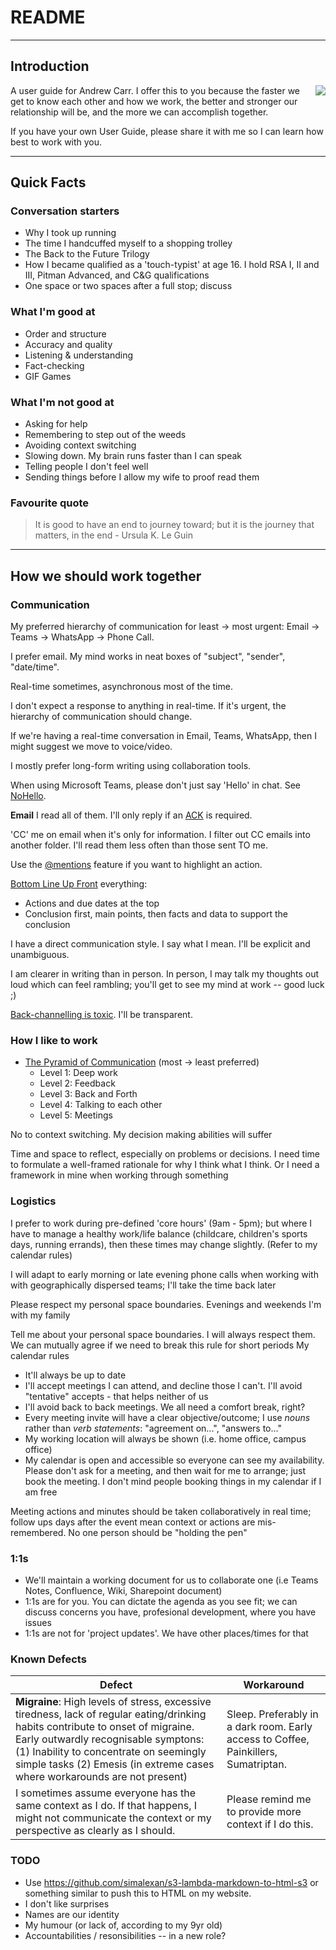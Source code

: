 # README
---
## Introduction
<img align="right" src="https://user-images.githubusercontent.com/26958886/170279034-4abdc690-d43c-4412-b9c3-76c4c763986e.jpg">

A user guide for Andrew Carr.  I offer this to you because the faster we get to know each other and how we work, the better and stronger our relationship will be, and the more we can accomplish together.

If you have your own User Guide, please share it with me so I can learn how best to work with you.


---

## Quick Facts

### Conversation starters

* Why I took up running
* The time I handcuffed myself to a shopping trolley
* The Back to the Future Trilogy
* How I became qualified as a 'touch-typist' at age 16.  I hold RSA I, II and III, Pitman Advanced, and C&G qualifications
* One space or two spaces after a full stop; discuss

### What I'm good at
* Order and structure
* Accuracy and quality
* Listening & understanding
* Fact-checking
* GIF Games

### What I'm not good at
* Asking for help
* Remembering to step out of the weeds
* Avoiding context switching
* Slowing down. My brain runs faster than I can speak
* Telling people I don't feel well
* Sending things before I allow my wife to proof read them

### Favourite quote
> It is good to have an end to journey toward; but it is the journey that matters, in the end - Ursula K. Le Guin

---

## How we should work together

### Communication

My preferred hierarchy of communication for least → most urgent: Email → Teams → WhatsApp → Phone Call.

I prefer email.  My mind works in neat boxes of "subject", "sender", "date/time".

Real-time sometimes, asynchronous most of the time.

I don't expect a response to anything in real-time. If it's urgent, the hierarchy of communication should change.

If we're having a real-time conversation in Email, Teams, WhatsApp, then I might suggest we move to voice/video.

I mostly prefer long-form writing using collaboration tools.

When using Microsoft Teams, please don't just say 'Hello' in chat.  See [NoHello](https://nohello.net/en/).

**Email**
I read all of them.  I'll only reply if an [ACK](https://en.wikipedia.org/wiki/Acknowledgement_(data_networks)) is required.

'CC' me on email when it's only for information.  I filter out CC emails into another folder.  I'll read them less often than those sent TO me.  

Use the [@mentions](https://support.microsoft.com/en-us/office/use-mentions-to-get-someone-s-attention-90701709-5dc1-41c7-aa48-b01d4a46e8c7) feature if you want to highlight an action.

[Bottom Line Up Front](https://www.linkedin.com/pulse/deliver-bottom-line-up-front-andrew-james-carr/ "Deliver the Bottom Line Up Front") everything:
  * Actions and due dates at the top
  * Conclusion first, main points, then facts and data to support the conclusion

I have a direct communication style.  I say what I mean.  I'll be explicit and unambiguous.

I am clearer in writing than in person. In person, I may talk my thoughts out loud which can feel rambling; you'll get to see my mind at work -- good luck ;)

[Back-channelling is toxic](https://lsaglobal.com/how-to-stop-back-channeling-at-work/).  I'll be transparent.

### How I like to work
* [The Pyramid of Communication](https://nozbe.com/blog/communication-pyramid/) (most → least preferred) 
  * Level 1: Deep work
  * Level 2: Feedback
  * Level 3: Back and Forth
  * Level 4: Talking to each other
  * Level 5: Meetings

No to context switching. My decision making abilities will suffer

Time and space to reflect, especially on problems or decisions.  I need time to formulate a well-framed rationale for why I think what I think.  Or I need a framework in mine when working through something

### Logistics

I prefer to work during pre-defined 'core hours' (9am - 5pm); but where I have to manage a healthy work/life balance (childcare, children's sports days, running errands), then these times may change slightly. (Refer to my calendar rules)

I will adapt to early morning or late evening phone calls when working with with geographically dispersed teams;  I'll take the time back later

Please respect my personal space boundaries. Evenings and weekends I'm with my family

Tell me about your personal space boundaries.  I will always respect them.  We can mutually agree if we need to break this rule for short periods
My calendar rules
 * It'll always be up to date
 * I'll accept meetings I can attend, and decline those I can't.  I'll avoid "tentative" accepts - that helps neither of us
 * I'll avoid back to back meetings.  We all need a comfort break, right?
 * Every meeting invite will have a clear objective/outcome;  I use _nouns_ rather than _verb statements_: "agreement on...", "answers to..."
 * My working location will always be shown (i.e. home office, campus office)
 * My calendar is open and accessible so everyone can see my availability. Please don't ask for a meeting, and then wait for me to arrange; just book the meeting. I don't mind people booking things in my calendar if I am free

Meeting actions and minutes should be taken collaboratively in real time; follow ups days after the event mean context or actions are mis-remembered.  No one person should be "holding the pen"

### 1:1s
* We'll maintain a working document for us to collaborate one (i.e Teams Notes, Confluence, Wiki, Sharepoint document)
* 1:1s are for you.  You can dictate the agenda as you see fit; we can discuss concerns you have, profesional development, where you have issues
* 1:1s are not for 'project updates'.  We have other places/times for that

### Known Defects

| Defect      | Workaround  |
| ----------- | ----------- |
| **Migraine**:  High levels of stress, excessive tiredness, lack of regular eating/drinking habits contribute to onset of migraine. Early outwardly recognisable symptons: (1) Inability to concentrate on seemingly simple tasks (2) Emesis (in extreme cases where workarounds are not present) | Sleep. Preferably in a dark room.  Early access to Coffee, Painkillers, Sumatriptan.|
|I sometimes assume everyone has the same context as I do. If that happens, I might not communicate the context or my perspective as clearly as I should.| Please remind me to provide more context if I do this. |

### TODO
* Use https://github.com/simalexan/s3-lambda-markdown-to-html-s3 or something similar to push this to HTML on my website.
* I don't like surprises
* Names are our identity
* My humour (or lack of, according to my 9yr old)
* Accountabilities / resonsibilities -- in a new role?


